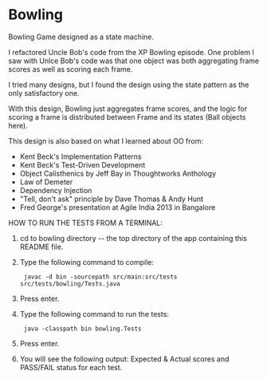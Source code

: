 Bowling
=======

Bowling Game designed as a state machine.  

I refactored Uncle Bob's code from the XP Bowling episode.  One problem I saw with Unlce Bob's code was that 
one object was both aggregating frame scores as well as scoring each frame. 

I tried many designs, but I found the design using the state pattern as the only satisfactory one.

With this design, Bowling just aggregates frame scores, and the logic for scoring a frame is distributed
between Frame and its states (Ball objects here).

This design is also based on what I learned about OO from:

- Kent Beck's Implementation Patterns
- Kent Beck's Test-Driven Development
- Object Calisthenics by Jeff Bay in Thoughtworks Anthology
- Law of Demeter
- Dependency Injection
- "Tell, don't ask" principle by Dave Thomas & Andy Hunt
- Fred George's presentation at Agile India 2013 in Bangalore


HOW TO RUN THE TESTS FROM A TERMINAL:

1. cd to bowling directory -- the top directory of the app containing this README file.
2. Type the following command to compile: 

		javac -d bin -sourcepath src/main:src/tests  src/tests/bowling/Tests.java

3. Press enter.
4. Type the following command to run the tests:
	
 		java -classpath bin bowling.Tests

5. Press enter.
6. You will see the following output: Expected & Actual scores and PASS/FAIL status for each test.
	